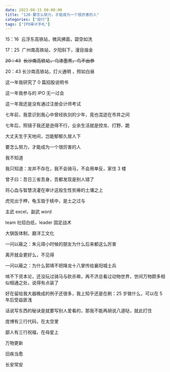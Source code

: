 ```yaml
---
date: 2023-08-15 00:00:00
title: "128-要怎么努力，才能成为一个很厉害的人"
categories: ["投行"]
tags: ["IPO审计手札"]
---
```

15：16  云浮东高铁站，微风拂面，碧空如洗

17：25  广州南高铁站，夕阳斜下，漫目熔金

~~20：43~~  ~~长沙南高铁站，乌漆墨黑，鸟不出恭~~

20：43 长沙南高铁站，灯火通明 ，照如白昼

这一年我研究了 0 篇招股说明书

这一年我参与的 IPO 无一过会

这一年我还是没有通过注册会计师考试

七年前，我意识到我心中曾经执剑的少年，竟也混迹在市井之间

七年后，照镜子我还是逊得不行，业余生活就是控龙、打野、跪

大丈夫生于天地间，岂能郁郁久居人下

要怎么努力，才能成为一个很厉害的人

  

我不知道

我只知道：龙并不存在，我不会骑马，不会用单反，家住 3 楼

曾子曰：吾日三省吾身，吾都发现是别人错了

将心血与智慧浇灌在审计这般生性贫瘠的土壤之上

虎兕出于柙，龟玉毁于椟中，是土之过与

主武 excel，副武 word

team 社招白纸，leader 固定战术

大锅饭体制，磨洋工文化

一问以蔽之：朱元璋小时候的朋友为什么后来都这么厉害

离开就会更好么，不见得

一问以蔽之：为什么郭靖不把降龙十八掌传给襄阳城士兵

  

啃不下资本论，还没玩过骑马与砍杀嘛，再不济总看过动物世界，世间万物颇多相似相通之处，说得有点装了

好在留给我大器晚成的例子还很多，我上知乎还是在刷：25 岁做什么，可以在 5年后受益匪浅

话说写东西的秘诀是就要写别人爱看的，那我不能再胡说八道哒，就此打住

庞博有三行代码，在太空里

鄙人有三行祝福，在母星上

万物更新

旧疾当愈

长安常安